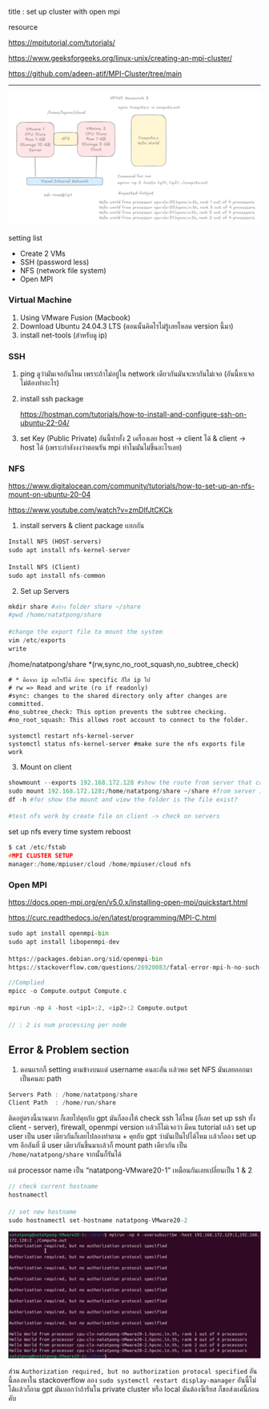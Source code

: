 title : set up cluster with open mpi 

resource

https://mpitutorial.com/tutorials/

https://www.geeksforgeeks.org/linux-unix/creating-an-mpi-cluster/

https://github.com/adeen-atif/MPI-Cluster/tree/main

---

![image.png](./image/task3_assign.png)

setting list 

- Create 2 VMs
- SSH (password less)
- NFS (network file system)
- Open MPI

### Virtual Machine

1. Using VMware Fusion (Macbook) 
2. Download Ubuntu 24.04.3 LTS (ตอนนั้นคิดไรไม่รู้เลยโหลด version นี้มา)
3. install net-tools (สำหรับดู ip)

### SSH

1. ping ดูว่ามันเจอกันไหม เพราะถ้าไม่อยู่ใน network เดียวกันมันจะหากันไม่เจอ (อันนี้หาเจอไม่ต้องทำอะไร)
2. install ssh package 
    
    https://hostman.com/tutorials/how-to-install-and-configure-ssh-on-ubuntu-22-04/
    
3. set Key (Public Private) อันนี้ทำทั้ง 2 เครื่องเลย host → client ได้ & client → host ได้ (เพราะกำลังงงว่าตอนรัน mpi ทำไมมันไม่ขึ้นอะไรเลย)

### NFS

https://www.digitalocean.com/community/tutorials/how-to-set-up-an-nfs-mount-on-ubuntu-20-04

https://www.youtube.com/watch?v=zmDIfJtCKCk

1. install servers & client package เเยกกัน

```python
Install NFS (HOST-servers)
sudo apt install nfs-kernel-server

Install NFS (Client)
sudo apt install nfs-common
```

2. Set up Servers

```python
mkdir share #สร้าง folder share ~/share 
#pwd /home/natatpong/share 

#change the export file to mount the system
vim /etc/exports 
write 
```
/home/natatpong/share *(rw,sync,no_root_squash,no_subtree_check)
```
# * คือจาก ip อะไรก็ได้ ถ้าจะ specific ก็ใส่ ip ไป
# rw => Read and write (ro if readonly)
#sync: changes to the shared directory only after changes are committed.
#no_subtree_check: This option prevents the subtree checking.
#no_root_squash: This allows root account to connect to the folder.

systemctl restart nfs-kernel-server
systemctl status nfs-kernel-server #make sure the nfs exports file work 
```

3. Mount on client

```python
showmount --exports 192.168.172.128 #show the route from server that can mount
sudo mount 192.168.172.128:/home/natatpong/share ~/share #from server 128 and dir share to local share
df -h #for show the mount and view the folder is the file exist?

#test nfs work by create file on client -> check on servers 
```

set up nfs every time system reboost

```c
$ cat /etc/fstab
#MPI CLUSTER SETUP
manager:/home/mpiuser/cloud /home/mpiuser/cloud nfs
```

### Open MPI

https://docs.open-mpi.org/en/v5.0.x/installing-open-mpi/quickstart.html

https://curc.readthedocs.io/en/latest/programming/MPI-C.html

```python
sudo apt install openmpi-bin
sudo apt install libopenmpi-dev

https://packages.debian.org/sid/openmpi-bin
https://stackoverflow.com/questions/26920083/fatal-error-mpi-h-no-such-file-or-directory-include-mpi-h
```

```c
//Complied 
mpicc -o Compute.output Compute.c

mpirun -np 4 -host <ip1>:2, <ip2>:2 Compute.output

// : 2 is num processing per node
```

## Error & Problem section

1. ตอนเเรกก็ setting ตามข้างบนเเต่ username คนละอัน เเล้วพอ set NFS มันเลยออกมาเป็นคนละ path

```c
Servers Path : /home/natatpong/share
Client Path  : /home/run/share 
```

ติดอยู่ตรงนี้นานมาก ก็เลยไปคุยกับ gpt มันก็ลองให้ check ssh ได้ไหม (ก็เลย set up ssh ทั้ง client - server), firewall, openmpi version เเล้วก็ไม่เจอว่า มีคน tutorial เเล้ว set up user เป็น user เดียวกันก็เลยไปลองทำตาม + คุยกับ gpt ว่ามันเป็นไปได้ไหม เเล้วก็ลอง set up vm อีกอันที่ มี user เดียวกันขึ้นมาเเล้วก็ mount path เดียวกัน เป็น `/home/natatpong/share` จากนั้นก็รันได้ 

เเต่ processor name เป็น “natatpong-VMware20-1” เหมือนกันเลยเปลี่ยนเป็น 1 & 2

```c
// check current hostname
hostnamectl

// set new hostname
sudo hostnamectl set-hostname natatpong-VMware20-2
```

![./image/task3_rst.png](./image/task3_rst.png)

ส่วน `Authorization required, but no authorization protocal specified` อันนี้ลองหาใน stackoverflow ลอง `sudo systemctl restart display-manager` อันนี้ไม่ได้เเล้วก็ถาม gpt มันบอกว่าถ้ารันใน private cluster หรือ local มันต้องซีเรียส ก็ขอส่งเเค่นี้ก่อนคับ